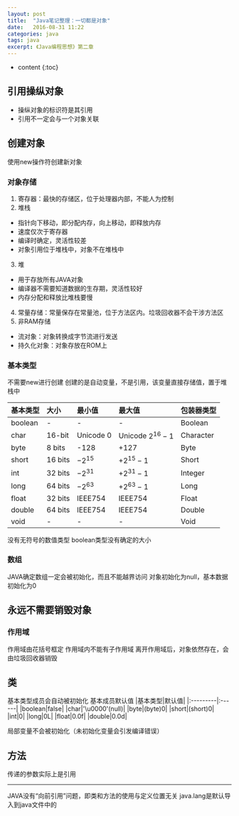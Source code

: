 ```yaml
---
layout: post
title:  "Java笔记整理：一切都是对象"
date:   2016-08-31 11:22
categories: java
tags: java
excerpt: 《Java编程思想》第二章
---
```


* content
{:toc}



## 引用操纵对象
 - 操纵对象的标识符是其引用
 - 引用不一定会与一个对象关联
	
## 创建对象
使用new操作符创建新对象

### 对象存储
1. 寄存器：最快的存储区，位于处理器内部，不能人为控制
2. 堆栈
 - 指针向下移动，即分配内存，向上移动，即释放内存
 - 速度仅次于寄存器
 - 编译时确定，灵活性较差
 - 对象引用位于堆栈中，对象不在堆栈中
3. 堆
 - 用于存放所有JAVA对象
 - 编译器不需要知道数据的生存期，灵活性较好
 - 内存分配和释放比堆栈要慢
4. 常量存储：常量保存在常量池，位于方法区内。垃圾回收器不会干涉方法区
5. 非RAM存储
 - 流对象：对象转换成字节流进行发送
 - 持久化对象：对象存放在ROM上
### 基本类型
不需要new进行创建
创建的是自动变量，不是引用，该变量直接存储值，置于堆栈中

|基本类型|大小|最小值|最大值|包装器类型|
|:---|:---|:---|:---|:---|
|boolean|- |-|-|Boolean|
|char|16-bit|Unicode 0|Unicode $2^{16}-1$|Character|
|byte|8 bits|-128|+127|Byte|
|short|16 bits|$-2^{15}$|$+2^{15}-1$|	Short|
|int|32 bits|$-2^{31}$|$+2^{31}-1$|Integer|
|long|64 bits|$-2^{63}$|$+2^{63}-1$|Long|
|float|32 bits|IEEE754|IEEE754|Float|
|double|64 bits|IEEE754|IEEE754|Double|
|void|-|-|-|Void|

没有无符号的数值类型
boolean类型没有确定的大小

### 数组
JAVA确定数组一定会被初始化，而且不能越界访问
对象初始化为null，基本数据初始化为0

## 永远不需要销毁对象
### 作用域
作用域由花括号框定
作用域内不能有子作用域
离开作用域后，对象依然存在，会由垃圾回收器销毁

## 类
基本类型成员会自动被初始化
基本成员默认值
|基本类型|默认值|
|:---------|:------|
|boolean|false|
|char|'\u0000'(null)|
|byte|(byte)0|
|short|(short)0|
|int|0|
|long|0L|
|float|0.0f|
|double|0.0d|

局部变量不会被初始化（未初始化变量会引发编译错误）
	
## 方法
传递的参数实际上是引用


----------
JAVA没有“向前引用”问题，即类和方法的使用与定义位置无关
java.lang是默认导入到java文件中的
